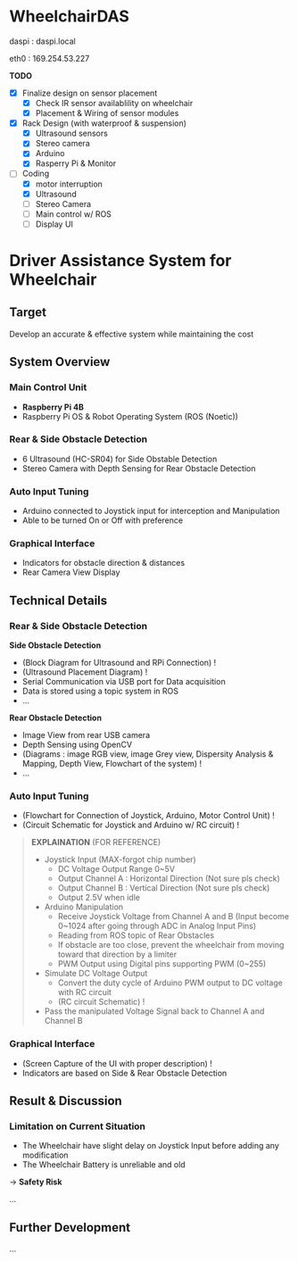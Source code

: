 # WheelchairDAS

daspi : daspi.local

eth0  : 169.254.53.227

**TODO**
- [x] Finalize design on sensor placement
  - [x] Check IR sensor availablility on wheelchair
  - [x] Placement & Wiring of sensor modules
- [x] Rack Design (with waterproof & suspension)
  - [x] Ultrasound sensors
  - [x] Stereo camera
  - [x] Arduino
  - [x] Rasperry Pi & Monitor
- [ ] Coding
  - [x] motor interruption
  - [x] Ultrasound
  - [ ] Stereo Camera
  - [ ] Main control w/ ROS
  - [ ] Display UI

# **Driver Assistance System for Wheelchair**
## Target
Develop an accurate & effective system while maintaining the cost

## System Overview
### Main Control Unit
 - **Raspberry Pi 4B**
 - Raspberry Pi OS & Robot Operating System (ROS (Noetic))
### Rear & Side Obstacle Detection
 - 6 Ultrasound (HC-SR04) for Side Obstable Detection
 - Stereo Camera with Depth Sensing for Rear Obstacle Detection
### Auto Input Tuning
 - Arduino connected to Joystick input for interception and Manipulation
 - Able to be turned On or Off with preference
### Graphical Interface
 - Indicators for obstacle direction & distances
 - Rear Camera View Display

## Technical Details
### Rear & Side Obstacle Detection
**Side Obstacle Detection**
 - (Block Diagram for Ultrasound and RPi Connection) !
 - (Ultrasound Placement Diagram) !
 - Serial Communication via USB port for Data acquisition
 - Data is stored using a topic system in ROS
 - ...

**Rear Obstacle Detection**
 - Image View from rear USB camera
 - Depth Sensing using OpenCV
 - (Diagrams : image RGB view, image Grey view, Dispersity Analysis & Mapping, Depth View, Flowchart of the system) !
 - ...

### Auto Input Tuning
 - (Flowchart for Connection of Joystick, Arduino, Motor Control Unit) !
 - (Circuit Schematic for Joystick and Arduino w/ RC circuit) !
> **EXPLAINATION** (FOR REFERENCE)
> - Joystick Input (MAX-forgot chip number)
>   - DC Voltage Output Range 0~5V
>   - Output Channel A : Horizontal Direction  (Not sure pls check)
>   - Output Channel B : Vertical Direction  (Not sure pls check)
>   - Output 2.5V when idle
> - Arduino Manipulation
>   - Receive Joystick Voltage from Channel A and B (Input become 0~1024 after going through ADC in Analog Input Pins)
>   - Reading from ROS topic of Rear Obstacles
>   - If obstacle are too close, prevent the wheelchair from moving toward that direction by a limiter
>   - PWM Output using Digital pins supporting PWM (0~255)
> - Simulate DC Voltage Output
>   - Convert the duty cycle of Arduino PWM output to DC voltage with RC circuit
>   - (RC circuit Schematic) !
> - Pass the manipulated Voltage Signal back to Channel A and Channel B
     
### Graphical Interface
 - (Screen Capture of the UI with proper description) !
 - Indicators are based on Side & Rear Obstacle Detection

## Result & Discussion
### Limitation on Current Situation
 - The Wheelchair have slight delay on Joystick Input before adding any modification
 - The Wheelchair Battery is unreliable and old

  &rarr; **Safety Risk** 

...

## Further Development
...

